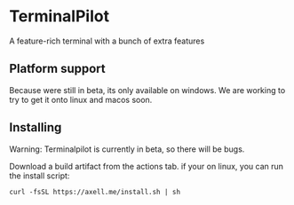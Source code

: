 # TerminalPilot
A feature-rich terminal with a bunch of extra features
## Platform support
Because were still in beta, its only available on windows. We are working to try to get it onto linux and macos soon.
## Installing
Warning: Terminalpilot is currently in beta, so there will be bugs.

Download a build artifact from the actions tab. if your on linux, you can run the install script:
```
curl -fsSL https://axell.me/install.sh | sh
```
